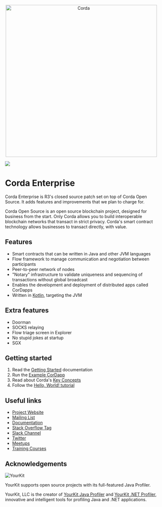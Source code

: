 <p align="center">
  <img src="https://www.corda.net/wp-content/uploads/2016/11/fg005_corda_b.png" alt="Corda" width="500">
</p>

<a href="https://ci-master.corda.r3cev.com/viewType.html?buildTypeId=CordaEnterprise_Build&tab=buildTypeStatusDiv"><img src="https://ci.corda.r3cev.com/app/rest/builds/buildType:Corda_CordaBuild/statusIcon"/></a>

# Corda Enterprise

Corda Enterprise is R3's closed source patch set on top of Corda Open Source. It adds features and improvements that we
plan to charge for.

Corda Open Source is an open source blockchain project, designed for business from the start. Only Corda allows you to build interoperable blockchain networks that transact in strict privacy. Corda's smart contract technology allows businesses to transact directly, with value.

## Features

* Smart contracts that can be written in Java and other JVM languages
* Flow framework to manage communication and negotiation between participants
* Peer-to-peer network of nodes
* "Notary" infrastructure to validate uniqueness and sequencing of transactions without global broadcast
* Enables the development and deployment of distributed apps called CorDapps
* Written in [Kotlin](https://kotlinlang.org), targeting the JVM

## Extra features

* Doorman
* SOCKS relaying
* Flow triage screen in Explorer
* No stupid jokes at startup
* SGX

## Getting started

1. Read the [Getting Started](https://docs.corda.net/getting-set-up.html) documentation
2. Run the [Example CorDapp](https://docs.corda.net/tutorial-cordapp.html)
3. Read about Corda's [Key Concepts](https://docs.corda.net/key-concepts.html)
3. Follow the [Hello, World! tutorial](https://docs.corda.net/hello-world-introduction.html)

## Useful links

* [Project Website](https://corda.net)
* [Mailing List](https://groups.io/g/corda-dev/)
* [Documentation](https://docs.corda.net)
* [Stack Overflow Tag](https://stackoverflow.com/questions/tagged/corda)
* [Slack Channel](https://slack.corda.net/)
* [Twitter](https://twitter.com/cordadlt)
* [Meetups](https://www.meetup.com/pro/corda/)
* [Training Courses](https://www.corda.net/corda-training/)

## Acknowledgements

![YourKit](https://www.yourkit.com/images/yklogo.png)

YourKit supports open source projects with its full-featured Java Profiler.

YourKit, LLC is the creator of [YourKit Java Profiler](https://www.yourkit.com/java/profiler/) and [YourKit .NET Profiler](https://www.yourkit.com/.net/profiler/), innovative and intelligent tools for profiling Java and .NET applications.
